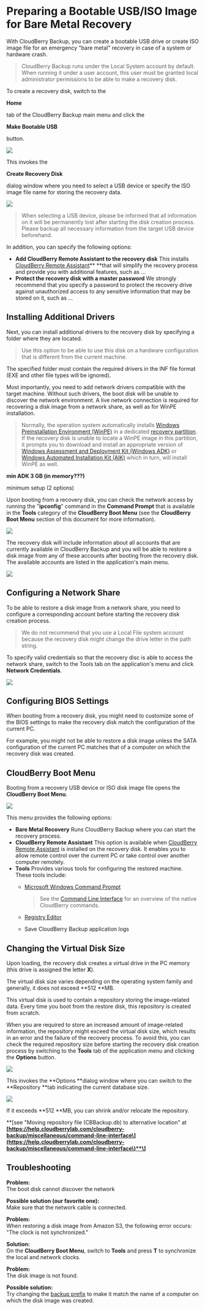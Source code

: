 # Preparing a Bootable USB/ISO Image for Bare Metal Recovery

With CloudBerry Backup, you can create a bootable USB drive or create ISO image file for an emergency "bare metal" recovery in case of a system or hardware crash.

> CloudBerry Backup runs under the Local System account by default. When running it under a user account, this user must be granted local administrator permissions to be able to make a recovery disk.

To create a recovery disk, switch to the 

**Home**

 tab of the CloudBerry Backup main menu and click the 

**Make Bootable USB**

 button.

![](https://github.com/robertzakiev/gitbook/tree/703d9f96af3546d5a85e17cd24df8e3834d130e4/assets/bare-metal-make-bootable-usb-menu.png)

This invokes the 

**Create Recovery Disk**

 dialog window where you need to select a USB device or specify the ISO image file name for storing the recovery data.

![](https://github.com/robertzakiev/gitbook/tree/703d9f96af3546d5a85e17cd24df8e3834d130e4/assets/bare-metal-make-bootable-usb-dialog.png)

> When selecting a USB device, please be informed that all information on it will be permanently lost after starting the disk creation process. Please backup all necessary information from the target USB device beforehand.

In addition, you can specify the following options:

* **Add CloudBerry Remote Assistant to the recovery disk** This installs [CloudBerry Remote Assistant](https://www.cloudberrylab.com/remote-assistant.aspx)** **that will simplify the recovery process and provide you with additional features, such as ...
* **Protect the recovery disk with a master password** We strongly recommend that you specify a password to protect the recovery drive against unauthorized access to any sensitive information that may be stored on it, such as ...

## Installing Additional Drivers

Next, you can install additional drivers to the recovery disk by specifying a folder where they are located.

> Use this option to be able to use this disk on a hardware configuration that is different from the current machine.

The specified folder must contain the required drivers in the INF file format \(EXE and other file types will be ignored\).

Most importantly, you need to add network drivers compatible with the target machine. Without such drivers, the boot disk will be unable to discover the network environment. A live network connection is required for recovering a disk image from a network share, as well as for WinPE installation.

> Normally, the operation system automatically installs [Windows Preinstallation Environment \(WinPE\)](https://docs.microsoft.com/en-us/windows-hardware/manufacture/desktop/winpe-intro) in a dedicated [recovery partition](https://docs.microsoft.com/en-us/windows-hardware/manufacture/desktop/windows-recovery-environment--windows-re--technical-reference). If the recovery disk is unable to locate a WinPE image in this partition, it prompts you to download and install an appropriate version of [Windows Assessment and Deployment Kit \(Windows ADK\)](https://www.microsoft.com/en-us/download/details.aspx?id=39982) or [Windows Automated Installation Kit \(AIK\)](https://www.microsoft.com/en-us/download/details.aspx?id=5753) which in turn, will install WinPE as well.

**min ADK 3 GB \(in memory???\)**

minimum setup \(2 options\)

Upon booting from a recovery disk, you can check the network access by running the "**ipconfig**" command in the **Command Prompt** that is available in the **Tools** category of the **CloudBerry Boot Menu** \(see the **CloudBerry Boot Menu** section of this document for more information\).

![](https://github.com/robertzakiev/gitbook/tree/703d9f96af3546d5a85e17cd24df8e3834d130e4/assets/boot-menu-command-prompt.png)

The recovery disk will include information about all accounts that are currently available in CloudBerry Backup and you will be able to restore a disk image from any of these accounts after booting from the recovery disk. The available accounts are listed in the application's main menu.

![](https://github.com/robertzakiev/gitbook/tree/703d9f96af3546d5a85e17cd24df8e3834d130e4/assets/backup-app-main-menu-accounts.png)

## Configuring a Network Share

To be able to restore a disk image from a network share, you need to configure a corresponding account before starting the recovery disk creation process.

> We do not recommend that you use a Local File system account because the recovery disk might change the drive letter in the path string.

To specify valid credentials so that the recovery disc is able to access the network share, switch to the Tools tab on the application's menu and click **Network Credentials**.

![](https://github.com/robertzakiev/gitbook/tree/703d9f96af3546d5a85e17cd24df8e3834d130e4/assets/app-ribbon-tools-network-credentials.png)

## Configuring BIOS Settings

When booting from a recovery disk, you might need to customize some of the BIOS settings to make the recovery disk match the configuration of the current PC.

For example, you might not be able to restore a disk image unless the SATA configuration of the current PC matches that of a computer on which the recovery disk was created.

## CloudBerry Boot Menu

Booting from a recovery USB device or ISO disk image file opens the **CloudBerry Boot Menu**.

![](https://github.com/robertzakiev/gitbook/tree/703d9f96af3546d5a85e17cd24df8e3834d130e4/assets/cloudberry-boot-menu.png)

This menu provides the following options:

* **Bare Metal Recovery** Runs CloudBerry Backup where you can start the recovery process.
* **CloudBerry Remote Assistant** This option is available when [CloudBerry Remote Assistant](https://www.cloudberrylab.com/remote-assistant.aspx) is installed on the recovery disk. It enables you to allow remote control over the current PC or take control over another computer remotely.
* **Tools** Provides various tools for configuring the restored machine. These tools include:
  * [Microsoft Windows Command Prompt](https://docs.microsoft.com/en-us/windows-server/administration/windows-commands/windows-commands)

    > See the [Command Line Interface](https://help.cloudberrylab.com/cloudberry-backup/miscellaneous/command-line-interface) for an overview of the native CloudBerry commands.

  * [Registry Editor](https://docs.microsoft.com/en-us/previous-versions/visualstudio/visual-studio-6.0/aa243964%28v=vs.60%29)
  * Save CloudBerry Backup application logs

## Changing the Virtual Disk Size

Upon loading, the recovery disk creates a virtual drive in the PC memory \(this drive is assigned the letter **X**\).

The virtual disk size varies depending on the operating system family and generally, it does not exceed **512 **MB.

This virtual disk is used to contain a repository storing the image-related data. Every time you boot from the restore disk, this repository is created from scratch.

When you are required to store an increased amount of image-related information, the repository might exceed the virtual disk size, which results in an error and the failure of the recovery process. To avoid this, you can check the required repository size before starting the recovery disk creation process by switching to the **Tools** tab of the application menu and clicking the **Options** button.

![](https://github.com/robertzakiev/gitbook/tree/703d9f96af3546d5a85e17cd24df8e3834d130e4/assets/app-ribbon-tools-options.png)

This invokes the **Options **dialog window where you can switch to the **Repository **tab indicating the current database size.

![](https://github.com/robertzakiev/gitbook/tree/703d9f96af3546d5a85e17cd24df8e3834d130e4/assets/backup-options-repository.png)

If it exceeds **512 **MB, you can shrink and/or relocate the repository.

**\[see "Moving repository file \(CBBackup.db\) to alternative location" at **[https://help.cloudberrylab.com/cloudberry-backup/miscellaneous/command-line-interface\](https://help.cloudberrylab.com/cloudberry-backup/miscellaneous/command-line-interface\)**\]**

## Troubleshooting

**Problem:**  
The boot disk cannot discover the network

**Possible solution \(our favorite one\):**  
Make sure that the network cable is connected.

**Problem:**  
When restoring a disk image from Amazon S3, the following error occurs: "The clock is not synchronized."

**Solution:**  
On the **CloudBerry Boot Menu**, switch to **Tools** and press **T** to synchronize the local and network clocks.

**Problem:**  
The disk image is not found.

**Possible solution:**  
Try changing the [backup prefix](changing-the-backup-prefix.md) to make it match the name of a computer on which the disk image was created.

